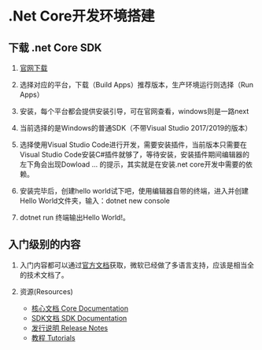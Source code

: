 # .Net Core开发环境搭建

## 下载 .net Core SDK

1. [官网下载](https://dotnet.microsoft.com/download)

2. 选择对应的平台，下载（Build Apps）推荐版本，生产环境运行则选择（Run Apps）

3. 安装，每个平台都会提供安装引导，可在官网查看，windows则是一路next

4. 当前选择的是Windows的普通SDK（不带Visual Studio 2017/2019的版本）

5. 选择使用Visual Studio Code进行开发，需要安装插件，当前版本只需要在Visual Studio Code安装C#插件就够了，等待安装，安装插件期间编辑器的左下角会出现Dowload ... 的提示，其实就是在安装.net core开发中需要的依赖。

6. 安装完毕后，创建hello world试下吧，使用编辑器自带的终端，进入并创建Hello World文件夹，输入：dotnet new console

7. dotnet run 终端输出Hello World!。

## 入门级别的内容

1. 入门内容都可以通过[官方文档](https://docs.microsoft.com)获取，微软已经做了多语言支持，应该是相当全的技术文档了。

2. 资源(Resources)
    * [核心文档 Core Documentation](https://aka.ms/dotnet-docs)
    * [SDK文档 SDK Documentation](https://aka.ms/dotnet-cli-docs)
    * [发行说明 Release Notes](https://aka.ms/20-p2-rel-notes)
    * [教程 Tutorials](https://aka.ms/dotnet-tutorials)

